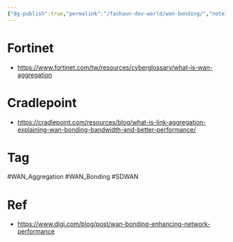 ```yaml
---
{"dg-publish":true,"permalink":"/fashaun-dev-world/wan-bonding/","noteIcon":""}
---
```






# Fortinet
- https://www.fortinet.com/tw/resources/cyberglossary/what-is-wan-aggregation

# Cradlepoint
- https://cradlepoint.com/resources/blog/what-is-link-aggregation-explaining-wan-bonding-bandwidth-and-better-performance/

# Tag
#WAN_Aggregation
#WAN_Bonding
#SDWAN
# Ref
- https://www.digi.com/blog/post/wan-bonding-enhancing-network-performance